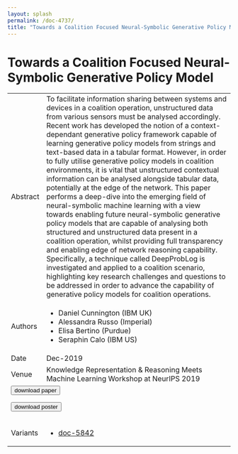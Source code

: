 ```yaml
---
layout: splash
permalink: /doc-4737/
title: "Towards a Coalition Focused Neural-Symbolic Generative Policy Model"
---
```


# Towards a Coalition Focused Neural-Symbolic Generative Policy Model

<table>
    <tbody>
    <tr>
        <td>Abstract</td>
        <td>To facilitate information sharing between systems and devices in a coalition operation, unstructured data from various sensors must be analysed accordingly. Recent work has developed the notion of a context-dependant generative policy framework capable of learning generative policy models from strings and text-based data in a tabular format. However, in order to fully utilise generative policy models in coalition environments, it is vital that unstructured contextual information can be analysed alongside tabular data, potentially at the edge of the network. This paper performs a deep-dive into the emerging field of neural-symbolic machine learning with a view towards enabling future neural-symbolic generative policy models that are capable of analysing both structured and unstructured data present in a coalition operation, whilst providing full transparency and enabling edge of network reasoning capability. Specifically, a technique called DeepProbLog is investigated and applied to a coalition scenario, highlighting key research challenges and questions to be addressed in order to advance the capability of generative policy models for coalition operations.</td>
    </tr>
    <tr>
        <td>Authors</td>
        <td>
            <ul>
                <li>Daniel Cunnington (IBM UK)</li>
                <li>Alessandra Russo (Imperial)</li>
                <li>Elisa Bertino (Purdue)</li>
                <li>Seraphin Calo (IBM US)</li>
            </ul>
        </td>
    </tr>
    <tr>
        <td>Date</td>
        <td>Dec-2019</td>
    </tr>
    <tr>
        <td>Venue</td>
        <td>Knowledge Representation & Reasoning Meets Machine Learning Workshop at NeurIPS 2019</td>
    </tr>
        <tr>
            <td colspan="2">
                <form method="get" action="https://ibm.box.com/v/doc-4737-paper">
                    <button type="submit">download paper</button>
                </form>
                <form method="get" action="https://ibm.box.com/v/doc-4737-poster">
                    <button type="submit">download poster</button>
                </form>
            </td>
        </tr>
        <tr>
            <td>Variants</td>
            <td>
                <ul>
                    <li><a href="\doc-5842\">doc-5842</a></li>
                </ul>
            </td>
        </tr>
    </tbody>
</table>
